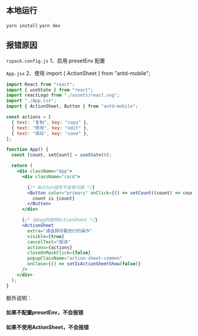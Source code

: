 ## 本地运行

`yarn install`
`yarn dev`

## 报错原因

`rspack.config.js`
1、启用 presetEnv 配置

`App.jsx`
2、使用 import { ActionSheet } from "antd-mobile";

```jsx
import React from "react";
import { useState } from "react";
import reactLogo from "./assets/react.svg";
import "./App.css";
import { ActionSheet, Button } from "antd-mobile";

const actions = [
  { text: "复制", key: "copy" },
  { text: "修改", key: "edit" },
  { text: "保存", key: "save" },
];

function App() {
  const [count, setCount] = useState(0);

  return (
    <div className="App">
      <div className="card">

        {/* Button组件不会有问题 */}
        <Button color="primary" onClick={() => setCount((count) => count + 1)}>
          count is {count}
        </Button>
      </div>

      {/* 出bug的组件ActionSheet */}
      <ActionSheet
        extra="请选择你要进行的操作"
        visible={true}
        cancelText="取消"
        actions={actions}
        closeOnMaskClick={false}
        popupClassName="action-sheet-common"
        onClose={() => setIsActionSheetShow(false)}
      />
    </div>
  );
}
```

额外说明：
#### 如果不配置presetEnv，不会报错
#### 如果不使用ActionSheet，不会报错